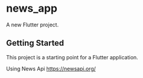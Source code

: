 # news_app

A new Flutter project.

## Getting Started

This project is a starting point for a Flutter application.

Using News Api https://newsapi.org/
